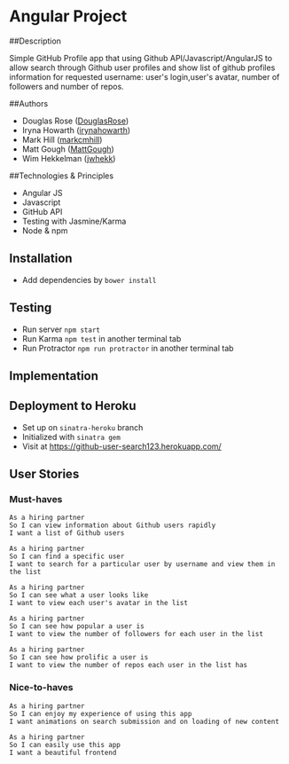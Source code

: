 # Angular Project

##Description

Simple GitHub Profile app that using Github API/Javascript/AngularJS to allow search through Github user profiles and show list of github profiles information for requested username: user's login,user's avatar, number of followers and number of repos.


##Authors
- Douglas Rose ([DouglasRose](https://github.com/DouglasRose))
- Iryna Howarth ([irynahowarth](https://github.com/irynahowarth))
- Mark Hill ([markcmhill](https://github.com/markcmhill))
- Matt Gough ([MattGough](https://github.com/MattGough))
- Wim Hekkelman ([jwhekk](https://github.com/jwhekk))

##Technologies & Principles

- Angular JS
- Javascript
- GitHub API
- Testing with Jasmine/Karma
- Node & npm

## Installation
- Add dependencies by ```bower install```

## Testing
- Run server ```npm start```
- Run Karma ```npm test``` in another terminal tab
- Run Protractor ```npm run protractor``` in another terminal tab

## Implementation

## Deployment to Heroku
- Set up on ```sinatra-heroku``` branch
- Initialized with ```sinatra gem```
- Visit at https://github-user-search123.herokuapp.com/


## User Stories


### Must-haves

```
As a hiring partner
So I can view information about Github users rapidly
I want a list of Github users
```

```
As a hiring partner
So I can find a specific user
I want to search for a particular user by username and view them in the list
```

```
As a hiring partner
So I can see what a user looks like
I want to view each user's avatar in the list
```

```
As a hiring partner
So I can see how popular a user is
I want to view the number of followers for each user in the list
```

```
As a hiring partner
So I can see how prolific a user is
I want to view the number of repos each user in the list has
```

### Nice-to-haves

```
As a hiring partner
So I can enjoy my experience of using this app
I want animations on search submission and on loading of new content
```

```
As a hiring partner
So I can easily use this app
I want a beautiful frontend
```
